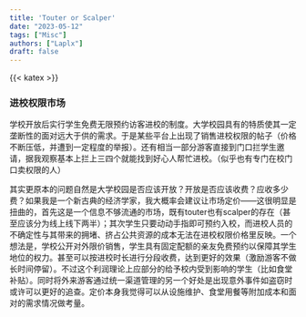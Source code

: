 ```yaml
---
title: 'Touter or Scalper'
date: "2023-05-12"
tags: ["Misc"]
authors: ["Laplx"]
draft: false
---
```

{{< katex >}}
### 进校权限市场

学校开放后实行学生免费无限预约访客进校的制度。大学校园具有的特质使其一定垄断性的面对远大于供的需求。于是某些平台上出现了销售进校权限的帖子（价格不断压低，并遭到一定程度的举报）。还有相当一部分游客直接到门口拦学生邀请，据我观察基本上拦上三四个就能找到好心人帮忙进校。（似乎也有专门在校门口卖权限的人）

其实更原本的问题自然是大学校园是否应该开放？开放是否应该收费？应收多少费？如果我是一个新古典的经济学家，我大概率会建议让市场定价——这很明显是扭曲的，首先这是一个信息不够流通的市场，既有touter也有scalper的存在（甚至应该分为线上线下两半）；其次学生只要动动手指即可预约入校，而进校人员的不确定性与其带来的拥堵、挤占公共资源的成本无法在进校权限价格里反映。一个想法是，学校公开对外限价销售，学生具有固定配额的亲友免费预约以保障其学生地位的权力。甚至可以按进校时长进行分段收费，达到更好的效果（激励游客不做长时间停留）。不过这个利润理论上应部分的给予校内受到影响的学生（比如食堂补贴）。同时将外来游客通过统一渠道管理的另一个好处是出现意外事件如盗窃时或许可以更好的追查。定价本身我觉得可以从设施维护、食堂用餐等附加成本和面对的需求情况做考量。
